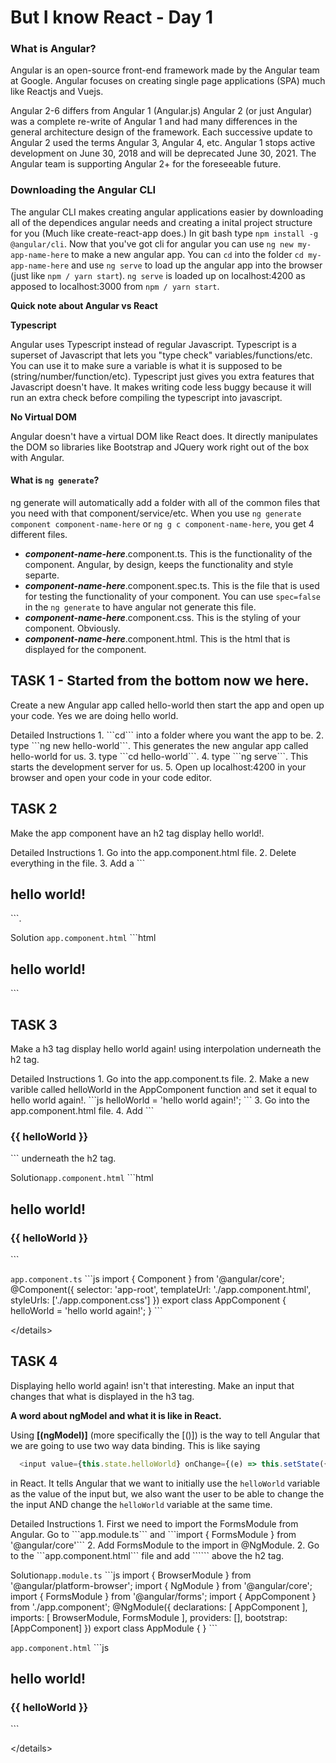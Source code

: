 # But I know React - Day 1

### What is Angular?

Angular is an open-source front-end framework made by the Angular team at Google. Angular focuses on creating single page applications \(SPA\) much like Reactjs and Vuejs.

Angular 2-6 differs from Angular 1 \(Angular.js\) Angular 2 \(or just Angular\) was a complete re-write of Angular 1 and had many differences in the general architecture design of the framework. Each successive update to Angular 2 used the terms Angular 3, Angular 4, etc. Angular 1 stops active development on June 30, 2018 and will be deprecated June 30, 2021. The Angular team is supporting Angular 2+ for the foreseeable future.

### Downloading the Angular CLI

The angular CLI makes creating angular applications easier by downloading all of the dependices angular needs and creating a inital project structure for you \(Much like create-react-app does.\) In git bash type `npm install -g @angular/cli`. Now that you've got cli for angular you can use `ng new my-app-name-here` to make a new angular app. You can `cd` into the folder `cd my-app-name-here` and use `ng serve` to load up the angular app into the browser \(just like `npm / yarn start`\). `ng serve` is loaded up on localhost:4200 as apposed to localhost:3000 from `npm / yarn start`.

**Quick note about Angular vs React**

**Typescript**

Angular uses Typescript instead of regular Javascript. Typescript is a superset of Javascript that lets you "type check" variables/functions/etc. You can use it to make sure a variable is what it is supposed to be \(string/number/function/etc\). Typescript just gives you extra features that Javascript doesn't have. It makes writing code less buggy because it will run an extra check before compiling the typescript into javascript.

**No Virtual DOM**

Angular doesn't have a virtual DOM like React does. It directly manipulates the DOM so libraries like Bootstrap and JQuery work right out of the box with Angular.

#### What is `ng generate`?

ng generate will automatically add a folder with all of the common files that you need with that component/service/etc. When you use `ng generate component component-name-here` or `ng g c component-name-here`, you get 4 different files.

* _**component-name-here**_.component.ts. This is the functionality of the component. Angular, by design, keeps the functionality and style separte.
* _**component-name-here**_.component.spec.ts. This is the file that is used for testing the functionality of your component. You can use `spec=false` in the `ng generate` to have angular not generate this file.
* _**component-name-here**_.component.css. This is the styling of your component. Obviously.
* _**component-name-here**_.component.html. This is the html that is displayed for the component.

## TASK 1 - Started from the bottom now we here.

Create a new Angular app called hello-world then start the app and open up your code. Yes we are doing hello world.

Detailed Instructions 1. \`\`\`cd\`\`\` into a folder where you want the app to be. 2. type \`\`\`ng new hello-world\`\`\`. This generates the new angular app called hello-world for us. 3. type \`\`\`cd hello-world\`\`\`. 4. type \`\`\`ng serve\`\`\`. This starts the development server for us. 5. Open up localhost:4200 in your browser and open your code in your code editor.

## TASK 2

Make the app component have an h2 tag display hello world!.

Detailed Instructions 1. Go into the app.component.html file. 2. Delete everything in the file. 3. Add a \`\`\`

## hello world!

\`\`\`.

Solution `app.component.html` \`\`\`html

## hello world!

 \`\`\`

## TASK 3

Make a h3 tag display hello world again! using interpolation underneath the h2 tag.

Detailed Instructions 1. Go into the app.component.ts file. 2. Make a new varible called helloWorld in the AppComponent function and set it equal to hello world again!. \`\`\`js helloWorld = 'hello world again!'; \`\`\` 3. Go into the app.component.html file. 4. Add \`\`\`

### {{ helloWorld }}

\`\`\` underneath the h2 tag.

Solution`app.component.html` \`\`\`html

## hello world!

### {{ helloWorld }}

 \`\`\`

`app.component.ts` \`\`\`js import { Component } from '@angular/core'; @Component\({ selector: 'app-root', templateUrl: './app.component.html', styleUrls: \['./app.component.css'\] }\) export class AppComponent { helloWorld = 'hello world again!'; } \`\`\`

&lt;/details&gt;

## TASK 4

Displaying hello world again! isn't that interesting. Make an input that changes that what is displayed in the h3 tag.

**A word about ngModel and what it is like in React.**

Using **\[\(ngModel\)\]** \(more specifically the \[\(\)\]\) is the way to tell Angular that we are going to use two way data binding. This is like saying

```javascript
  <input value={this.state.helloWorld} onChange={(e) => this.setState({helloWorld:e.target.value})}>
```

in React. It tells Angular that we want to initially use the `helloWorld` variable as the value of the input but, we also want the user to be able to change the the input AND change the `helloWorld` variable at the same time.

Detailed Instructions 1. First we need to import the FormsModule from Angular. Go to \`\`\`app.module.ts\`\`\` and \`\`\`import { FormsModule } from '@angular/core'\`\`\` 2. Add FormsModule to the import in @NgModule. 2. Go to the \`\`\`app.component.html\`\`\` file and add \`\`\`\`\`\` above the h2 tag.

Solution`app.module.ts` \`\`\`js import { BrowserModule } from '@angular/platform-browser'; import { NgModule } from '@angular/core'; import { FormsModule } from '@angular/forms'; import { AppComponent } from './app.component'; @NgModule\({ declarations: \[ AppComponent \], imports: \[ BrowserModule, FormsModule \], providers: \[\], bootstrap: \[AppComponent\] }\) export class AppModule { } \`\`\`

`app.component.html` \`\`\`js

## hello world!

### {{ helloWorld }}

 \`\`\`

&lt;/details&gt;

